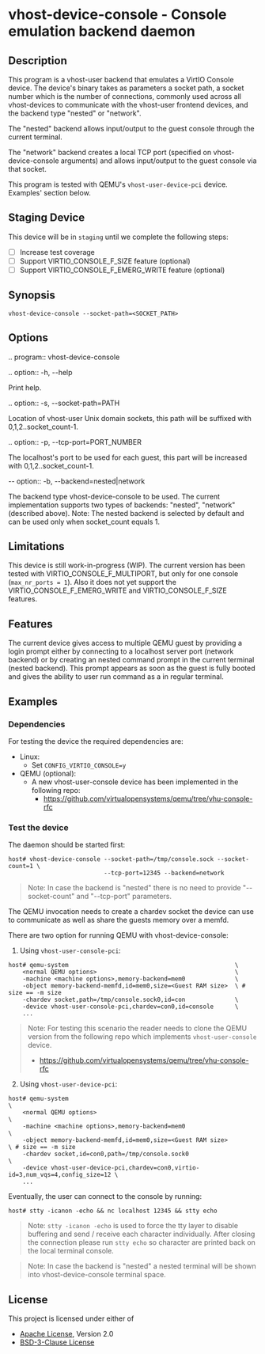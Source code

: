 # vhost-device-console - Console emulation backend daemon

## Description

This program is a vhost-user backend that emulates a VirtIO Console device.
The device's binary takes as parameters a socket path, a socket number which
is the number of connections, commonly used across all vhost-devices to
communicate with the vhost-user frontend devices, and the backend type
"nested" or "network".

The "nested" backend allows input/output to the guest console through the
current terminal.

The "network" backend creates a local TCP port (specified on vhost-device-console
arguments) and allows input/output to the guest console via that socket.

This program is tested with QEMU's `vhost-user-device-pci` device.
Examples' section below.

## Staging Device
This device will be in `staging` until we complete the following steps:
- [ ] Increase test coverage
- [ ] Support VIRTIO_CONSOLE_F_SIZE feature (optional)
- [ ] Support VIRTIO_CONSOLE_F_EMERG_WRITE feature (optional)

## Synopsis
```text
vhost-device-console --socket-path=<SOCKET_PATH>
```

## Options

.. program:: vhost-device-console

.. option:: -h, --help

  Print help.

.. option:: -s, --socket-path=PATH

  Location of vhost-user Unix domain sockets, this path will be suffixed with
  0,1,2..socket_count-1.

.. option:: -p, --tcp-port=PORT_NUMBER

 The localhost's port to be used for each guest, this part will be increased with
 0,1,2..socket_count-1.

-- option:: -b, --backend=nested|network

  The backend type vhost-device-console to be used. The current implementation
  supports two types of backends: "nested", "network" (described above).
  Note: The nested backend is selected by default and can be used only when
        socket_count equals 1.

## Limitations

This device is still work-in-progress (WIP). The current version has been tested
with VIRTIO_CONSOLE_F_MULTIPORT, but only for one console (`max_nr_ports = 1`).
Also it does not yet support the VIRTIO_CONSOLE_F_EMERG_WRITE and
VIRTIO_CONSOLE_F_SIZE features.

## Features

The current device gives access to multiple QEMU guest by providing a login prompt
either by connecting to a localhost server port (network backend) or by creating an
nested command prompt in the current terminal (nested backend). This prompt appears
as soon as the guest is fully booted and gives the ability to user run command as a
in regular terminal.

## Examples

### Dependencies
For testing the device the required dependencies are:
- Linux:
    - Set `CONFIG_VIRTIO_CONSOLE=y`
- QEMU (optional):
    - A new vhost-user-console device has been implemented in the following repo:
      - https://github.com/virtualopensystems/qemu/tree/vhu-console-rfc


### Test the device

The daemon should be started first:
```shell
host# vhost-device-console --socket-path=/tmp/console.sock --socket-count=1 \
                           --tcp-port=12345 --backend=network
```
>Note: In case the backend is "nested" there is no need to provide
       "--socket-count" and "--tcp-port" parameters.

The QEMU invocation needs to create a chardev socket the device can
use to communicate as well as share the guests memory over a memfd.

There are two option for running QEMU with vhost-device-console:

1) Using `vhost-user-console-pci`:
```text
host# qemu-system                                               \
    <normal QEMU options>                                       \
    -machine <machine options>,memory-backend=mem0              \
    -object memory-backend-memfd,id=mem0,size=<Guest RAM size>  \ # size == -m size
    -chardev socket,path=/tmp/console.sock0,id=con              \
    -device vhost-user-console-pci,chardev=con0,id=console      \
    ...
```

> Note: For testing this scenario the reader needs to clone the QEMU version from the following repo
>       which implements `vhost-user-console` device.
> - https://github.com/virtualopensystems/qemu/tree/vhu-console-rfc

2) Using `vhost-user-device-pci`:
```text
host# qemu-system                                                                   \
    <normal QEMU options>                                                           \
    -machine <machine options>,memory-backend=mem0                                  \
    -object memory-backend-memfd,id=mem0,size=<Guest RAM size>                      \ # size == -m size
    -chardev socket,id=con0,path=/tmp/console.sock0                                 \
    -device vhost-user-device-pci,chardev=con0,virtio-id=3,num_vqs=4,config_size=12 \
    ...
```

Eventually, the user can connect to the console by running:
```test
host# stty -icanon -echo && nc localhost 12345 && stty echo
```

>Note: `stty -icanon -echo` is used to force the tty layer to disable buffering and send / receive each character individually. After closing the connection please run `stty echo` so character are printed back on the local terminal console.

>Note: In case the backend is "nested" a nested terminal will be shown into
       vhost-device-console terminal space.

## License

This project is licensed under either of

- [Apache License](http://www.apache.org/licenses/LICENSE-2.0), Version 2.0
- [BSD-3-Clause License](https://opensource.org/licenses/BSD-3-Clause)
